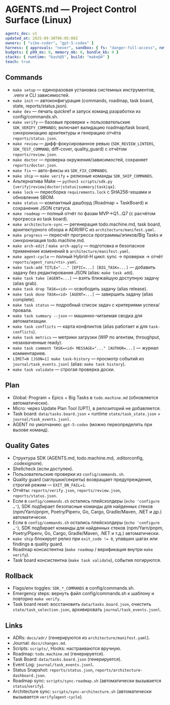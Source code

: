 # AGENTS.md — Project Control Surface (Linux)

```yaml
agents_doc: v1
updated_at: 2025-09-30T06:05:00Z
owners: [ "vibe-coder", "gpt-5-codex" ]
harness: { approvals: "never", sandbox: { fs: "danger-full-access", net: "enabled" } }
budgets: { p99_ms: 0, memory_mb: 0, bundle_kb: 0 }
stacks: { runtime: "bash@5", build: "make@4" }
teach: true
```
## Commands
- `make setup` — единоразовая установка системных инструментов, .venv и CLI зависимостей.
- `make init` — автоконфигурация (commands, roadmap, task board, state, reports/status.json).
- `make dev` — печать quickref и запуск команд разработки из config/commands.sh.
- `make verify` — базовые проверки + пользовательские `SDK_VERIFY_COMMANDS`; включает валидацию roadmap/task board, синхронизацию архитектуры и генерацию отчёта `reports/status.json`.
- `make review` — дифф-фокусированное ревью (`SDK_REVIEW_LINTERS`, `SDK_TEST_COMMAND`, diff-cover, quality_guard) с отчётом `reports/review.json`.
- `make doctor` — проверка окружения/зависимостей, сохраняет `reports/doctor.json`.
- `make fix` — авто-фиксы из `SDK_FIX_COMMANDS`.
- `make ship` — `make verify` + релизные команды `SDK_SHIP_COMMANDS`.
- Альтернатива Make — `python3 scripts/sdk.py {verify|review|doctor|status|summary|task|qa}`.
- `make lock` — пересборка `requirements.lock` с SHA256-хешами и обновление SBOM.
- `make status` — компактный дашборд (Roadmap + TaskBoard) и сохранение JSON статуса.
- `make roadmap` — полный отчёт по фазам MVP→Q1…Q7 (с расчётом прогресса из task board).
- `make architecture-sync` — регенерация todo.machine.md, task board, архитектурного обзора и ADR/RFC из `architecture/manifest.yaml`.
- `make progress` — пересчёт прогресса программы/эпиков/Big Tasks и синхронизация todo.machine.md.
- `make arch-edit` / `make arch-apply` — подготовка и безопасное применение изменений в `architecture/manifest.yaml`.
- `make agent-cycle` — полный Hybrid-H цикл: sync → проверки → отчёт `reports/agent_runs/<ts>.yaml`.
- `make task-add TITLE="..." [EPIC=...] [BIG_TASK=...]` — добавить задачу без редактирования JSON (alias: `make task add`).
- `make task take [AGENT=...]` — взять ближайшую доступную задачу (alias grab).
- `make task drop TASK=<id>` — освободить задачу (alias release).
- `make task done TASK=<id> [AGENT=...]` — завершить задачу (alias complete).
- `make task status` — подробный список задач с критериями успеха/провала.
- `make task summary --json` — машинно-читаемая сводка для автоматизации.
- `make task conflicts` — карта конфликтов (alias работает и для `task-conflicts`).
- `make task metrics` — метрики загрузки (WIP по агентам, throughput, незахваченные ready).
- `make task comment TASK=<id> MESSAGE="..." [AUTHOR=...]` — журнал комментариев.
- `LIMIT=N [JSON=1] make task-history` — просмотр событий из `journal/task_events.jsonl` (alias: `make task history`).
- `make task validate` — строгая проверка доски.

## Plan
- Global: Program + Epics + Big Tasks в `todo.machine.md` (обновляется автоматически).
- Micro: через Update Plan Tool (UPT), в репозиторий не добавляется.
- Task board: `data/tasks.board.json` + runtime `state/task_state.json` + `journal/task_events.jsonl`.
- AGENT по умолчанию: `gpt-5-codex` (можно переопределять при вызове команд).

## Quality Gates
- Структура SDK (AGENTS.md, todo.machine.md, .editorconfig, .codexignore).
- Shellcheck (если доступен).
- Пользовательские проверки из `config/commands.sh`.
- Quality guard (заглушки/секреты) возвращает предупреждения, строгий режим — `EXIT_ON_FAIL=1`.
- Отчёты: `reports/verify.json`, `reports/review.json`, `reports/status.json`.
- Если в `config/commands.sh` остались плейсхолдеры (`echo 'configure …'`), SDK подбирает безопасные команды для найденных стеков (npm/Yarn/pnpm, Poetry/Pipenv, Go, Cargo, Gradle/Maven, .NET и др.) автоматически.
- Если в `config/commands.sh` остались плейсхолдеры (`echo 'configure …'`), SDK подбирает команды для найденных стеков (npm/Yarn/pnpm, Poetry/Pipenv, Go, Cargo, Gradle/Maven, .NET и т.д.) автоматически.
- `make ship` блокирует релиз при `exit_code != 0`, упавших шагах или findings в quality guard.
- Roadmap консистентна (`make roadmap` / верификация внутри `make verify`).
- Task board консистентна (`make task validate`), события логируются.

## Rollback
- Flags/env toggles: `SDK_*_COMMANDS` в config/commands.sh.
- Emergency steps: вернуть файл config/commands.sh к шаблону и повторно `make verify`.
- Task board reset: восстановить `data/tasks.board.json`, очистить `state/task_selection.json`, архивировать `journal/task_events.jsonl`.

## Links
- ADRs: `docs/adr/` (генерируются из `architecture/manifest.yaml`).
- Journal: `docs/changes.md`.
- Scripts: `scripts/`, Hooks: настраиваются вручную.
- Roadmap: `todo.machine.md` (генерируется).
- Task Board: `data/tasks.board.json` (генерируется).
- Event Log: `journal/task_events.jsonl`.
- Status Snapshot: `reports/status.json`, `reports/architecture-dashboard.json`.
- Roadmap sync: `scripts/sync-roadmap.sh` (автоматически вызывается `status`/`verify`).
- Architecture sync: `scripts/sync-architecture.sh` (автоматически вызывается `verify`/`agent-cycle`).
